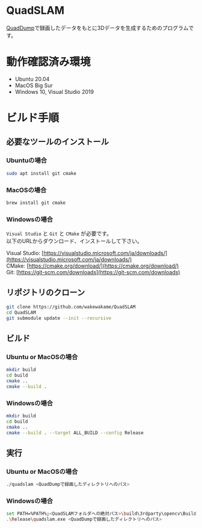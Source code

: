 # QuadSLAM
[QuadDump](https://github.com/wakewakame/QuadDump)で録画したデータをもとに3Dデータを生成するためのプログラムです。

# 動作確認済み環境
- Ubuntu 20.04  
- MacOS Big Sur  
- Windows 10, Visual Studio 2019  

# ビルド手順
## 必要なツールのインストール
### Ubuntuの場合

```sh
sudo apt install git cmake
```

### MacOSの場合

```sh
brew install git cmake
```

### Windowsの場合
`Visual Studio` と `Git` と `CMake` が必要です。  
以下のURLからダウンロード、インストールして下さい。  

Visual Studio: [https://visualstudio.microsoft.com/ja/downloads/](https://visualstudio.microsoft.com/ja/downloads/)  
CMake: [https://cmake.org/download/](https://cmake.org/download/)  
Git: [https://git-scm.com/downloads](https://git-scm.com/downloads)  

## リポジトリのクローン

```sh
git clone https://github.com/wakewakame/QuadSLAM
cd QuadSLAM
git submodule update --init --recursive
```

## ビルド
### Ubuntu or MacOSの場合

```sh
mkdir build
cd build
cmake ..
cmake --build .
```

### Windowsの場合

```sh
mkdir build
cd build
cmake ..
cmake --build . --target ALL_BUILD --config Release
```

## 実行
### Ubuntu or MacOSの場合
```sh
./quadslam <QuadDumpで録画したディレクトリへのパス>
```

### Windowsの場合
```sh
set PATH=%PATH%;<QuadSLAMフォルダへの絶対パス>\build\3rdparty\opencv\Build\opencv\bin\Release
.\Release\quadslam.exe <QuadDumpで録画したディレクトリへのパス>
```
